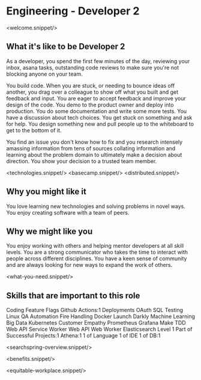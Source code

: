 # Engineering - Developer 2
<welcome.snippet/>

## What it's like to be Developer 2
As a developer, you spend the first few minutes of the day, reviewing your inbox, asana tasks, outstanding code reviews to make sure you're not blocking anyone on your team.

You build code. When you are stuck, or needing to bounce ideas off another, you drag over a colleague to show off what you built and get feedback and input.  You are eager to accept feedback and improve your design of the code.  You demo to the product owner and deploy into production.  You do some documentation and write some more tests.  You have a discussion about tech choices.  You get stuck on something and ask for help.    You design something new and pull people up to the whiteboard to get to the bottom of it.

You find an issue you don't know how to fix and you research intensely amassing information from tens of sources collating information and learning about the problem domain to ultimately make a decision about direction.  You show your decision to a trusted team member.

<technologies.snippet/>
<basecamp.snippet/>
<distributed.snippet/>

## Why you might like it
You love learning new technologies and solving problems in novel ways.  You enjoy creating software with a team of peers.

## Why we might like you
You enjoy working with others and helping mentor developers at all skill levels.  You are a strong communicator who takes the time to interact with people across different disciplines. You have a keen sense of community and are always looking for new ways to expand the work of others.

<what-you-need.snippet/>

## Skills that are important to this role

<skills>
Coding
Feature Flags
Github Actions:1
Deployments
OAuth
SQL
Testing
Linux
QA Automation
Fire Handling
Docker
Launch Darkly
Machine Learning
Big Data
Kubernetes
Customer Empathy
Prometheus
Grafana
Make
TDD
Web API Service Worker
Web API Web Worker
Elasticsearch Level 1
Part of Successful Projects:1
Athena:1
1 of Language
1 of IDE
1 of DB:1
</skills>

<inherit doc="engineering-base.md"/>

<searchspring-overview.snippet/>

<benefits.snippet/>

<equitable-workplace.snippet/>

